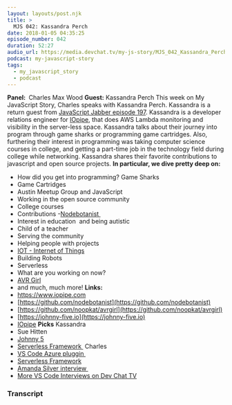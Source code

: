 ```yaml
---
layout: layouts/post.njk
title: >
  MJS 042: Kassandra Perch
date: 2018-01-05 04:35:25
episode_number: 042
duration: 52:27
audio_url: https://media.devchat.tv/my-js-story/MJS_042_Kassandra_Perch.mp3
podcast: my-javascript-story
tags:
  - my_javascript_story
  - podcast
---
```


**Panel:&nbsp;** Charles Max Wood **Guest:** Kassandra Perch This week on My JavaScript Story, Charles speaks with Kassandra Perch. Kassandra is a return guest from [JavaScript Jabber episode 197](https://devchat.tv/js-jabber/197-jsj-auth0-with-kassandra-perch). Kassandra is a developer relations engineer for [IOpipe](https://www.iopipe.com), that does AWS Lambda monitoring and visibility in the server-less space. Kassandra talks about their journey into program through game sharks or programming game cartridges. Also, furthering their interest in programming was taking computer science courses in college, and getting a part-time job in the technology field during college while networking. Kassandra shares their favorite contributions to javascript and open source projects. **In particular, we dive pretty deep on:**

- How did you get into programming? Game Sharks
- Game Cartridges
- Austin Meetup Group and JavaScript
- Working in the open source community
- College courses
- Contributions -[Nodebotanist&nbsp;](https://github.com/nodebotanist)
- Interest in education&nbsp; and being autistic
- Child of a teacher
- Serving the community
- Helping people with projects
- [IOT - Internet of Things](https://www.google.com/url?sa=t&rct=j&q=&esrc=s&source=web&cd=1&cad=rja&uact=8&ved=0ahUKEwjigryM-L_YAhVs64MKHZmtBE0QFggyMAA&url=https://en.wikipedia.org/wiki/Internet_of_things&usg=AOvVaw25VoDIzJabaX0WmCLYIOtX)
- Building Robots
- Serverless
- What are you working on now?
- [AVR Girl](https://github.com/noopkat/avrgirl)
- and much, much more!
  **Links:&nbsp;**
- https://www.iopipe.com
- [https://github.com/nodebotanist](https://github.com/nodebotanist)
- [https://github.com/noopkat/avrgirl](https://github.com/noopkat/avrgirl)
- [https://johnny-five.io](https://johnny-five.io)
- [IOpipe](https://www.iopipe.com)
  **Picks** Kassandra
- Sue Hitten
- [Johnny 5](https://johnny-five.io)
- [Serverless Framework&nbsp;](https://serverless.com)
  Charles
- [VS Code Azure pluggin&nbsp;](https://marketplace.visualstudio.com/items?itemName=bradygaster.azuretoolsforvscode)
- [Serverless Framework](https://serverless.com)
- [Amanda Silver interview&nbsp;](https://devchat.tv/js-jabber/jsj-288-typescript-amanda-silver)
- [More VS Code Interviews on Dev Chat TV](https://devchat.tv/js-jabber/jsj-289-visual-studio-code-live-sharing-chris-dias-pj-meyer-live-microsoft-connect-2017)

### Transcript
